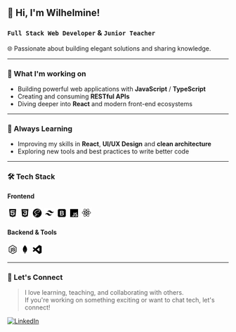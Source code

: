 ## 👋 Hi, I'm Wilhelmine!

### `Full Stack Web Developer` & `Junior Teacher`  
🌐 Passionate about building elegant solutions and sharing knowledge.

---

### 🚀 What I'm working on
- Building powerful web applications with **JavaScript** / **TypeScript**
- Creating and consuming **RESTful APIs**
- Diving deeper into **React** and modern front-end ecosystems

---

### 🧠 Always Learning
- Improving my skills in **React**, **UI/UX Design** and **clean architecture**
- Exploring new tools and best practices to write better code

---

### 🛠️ Tech Stack

#### Frontend
![html5](./img/html5.png)
![css3](./img/css3.png)
![sass](./img/sass.png)
![tailwind-css](./img/tailwind-css.png)
![bootstrap](./img/bootstrap.png)
![javascript](./img/javascript.png)
![react](./img/react.png)

#### Backend & Tools
![nodejs](./img/nodejs.png)
![mongodb](./img/mongodb.png)
![visual-studio](./img/visual-studio.png)

---

### 💬 Let's Connect
> I love learning, teaching, and collaborating with others.  
> If you're working on something exciting or want to chat tech, let's connect!

[![LinkedIn]([https://img.shields.io/badge/-LinkedIn-0A66C2?logo=linkedin&logoColor=white)](https://www.linkedin.com/in/dein-profil](https://www.linkedin.com/in/wilhelmine-erber-248491217/))

